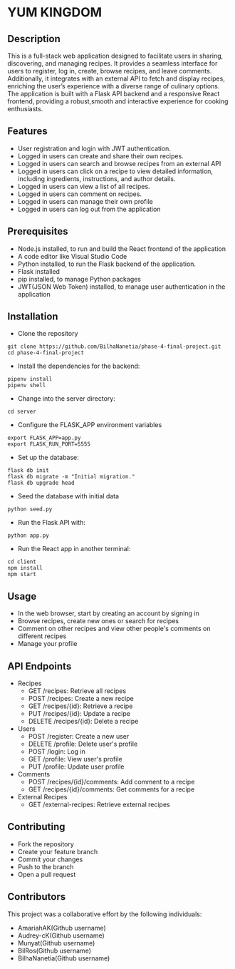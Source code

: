 # YUM KINGDOM
## Description
This is a full-stack web application designed to facilitate users in sharing, discovering, and managing recipes. It provides a seamless interface for users to register, log in, create, browse recipes,  and leave comments. Additionally, it integrates with an external API to fetch and display recipes, enriching the user’s experience with a diverse range of culinary options. The application is built with a Flask API backend and a responsive React frontend, providing a robust,smooth and interactive experience for cooking enthusiasts.
## Features
- User registration and login with JWT authentication.
- Logged in users can create and share their own recipes.
- Logged in users can search and browse recipes from an external API
- Logged in users can click on a recipe to view detailed information, including ingredients, instructions, and author details.
- Logged in users can view a list of all recipes.
- Logged in users can comment on recipes.
- Logged in users can manage their own profile
- Logged in users can log out from the application
## Prerequisites
- Node.js installed, to run and build the React frontend of the application
- A code editor like Visual Studio Code 
- Python installed, to run the Flask backend of the application. 
- Flask installed
- pip installed, to manage Python packages
- JWT(JSON Web Token) installed, to manage user authentication in the application
## Installation
- Clone the repository
```console
git clone https://github.com/BilhaNanetia/phase-4-final-project.git
cd phase-4-final-project
```
- Install the dependencies for the  backend:
```console
pipenv install
pipenv shell
```
- Change into the server directory:
```console
cd server
```
- Configure the FLASK_APP environment variables
```console
export FLASK_APP=app.py
export FLASK_RUN_PORT=5555
```
- Set up the database:
```console
flask db init
flask db migrate -m "Initial migration."
flask db upgrade head
```
- Seed the database with initial data
```console
python seed.py
```
- Run the Flask API with:
```console
python app.py
```
- Run the React app in another terminal:
```console
cd client
npm install
npm start 
```
## Usage
- In the web browser, start by creating an account by signing in
- Browse recipes, create new ones or  search for recipes 
- Comment on other recipes and view other people's comments on different recipes
- Manage your profile
## API Endpoints
- Recipes
    - GET /recipes: Retrieve all recipes
    - POST /recipes: Create a new recipe
    - GET /recipes/{id}: Retrieve a recipe
    - PUT /recipes/{id}: Update a recipe
    - DELETE /recipes/{id}: Delete a recipe
- Users
    - POST /register: Create a new user
    - DELETE /profile: Delete user's profile
    - POST /login: Log in
    - GET /profile: View user's profile
    - PUT /profile: Update user profile
- Comments
    - POST /recipes/{id}/comments: Add comment to a recipe
    - GET /recipes/{id}/comments: Get comments for a recipe
- External Recipes
    - GET /external-recipes: Retrieve  external recipes
## Contributing
- Fork the repository
- Create your feature branch
- Commit your changes
- Push to the branch
- Open a pull request
## Contributors
This project was a collaborative effort by the following individuals:
- AmariahAK(Github username)
- Audrey-cK(Github username)
- Munyat(Github username)
- BilRos(Github username)
- BilhaNanetia(Github username)
